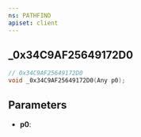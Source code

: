 ```yaml
---
ns: PATHFIND
apiset: client
---
```

## _0x34C9AF25649172D0

```c
// 0x34C9AF25649172D0
void _0x34C9AF25649172D0(Any p0);
```


## Parameters
* **p0**: